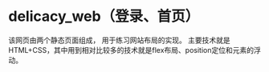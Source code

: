 # delicacy_web（登录、首页）
   该网页由两个静态页面组成，
   用于练习网站布局的实现。
   主要技术就是HTML+CSS，其中用到相对比较多的技术就是flex布局、position定位和元素的浮动。

